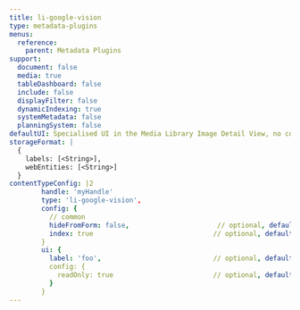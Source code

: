 ```yaml
---
title: li-google-vision
type: metadata-plugins
menus:
  reference:
    parent: Metadata Plugins
support:
  document: false
  media: true
  tableDashboard: false
  include: false
  displayFilter: false
  dynamicIndexing: true
  systemMetadata: false
  planningSystem: false
defaultUI: Specialised UI in the Media Library Image Detail View, no config possible
storageFormat: |
  {
    labels: [<String>],
    webEntities: [<String>]
  }
contentTypeConfig: |2
        handle: 'myHandle'
        type: 'li-google-vision',
        config: {
          // common
          hideFromForm: false,                      // optional, default: false
          index: true                              // optional, default: false. {{< added-in "release-2023-07" >}}
        }
        ui: {
          label: 'foo',                            // optional, default: start case of handle
          config: {
            readOnly: true                         // optional, default: false
          }
        }
---
```


